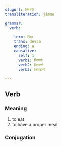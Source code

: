 ```yaml
---
slugurl: जिमणो
transliteration: jimno

grammar: 
  verb:

    term: जिम
    trans: devaa
    ending: a
    causative: 
      self: 1
      verb1: जिमणो
      verb2: जिमाणो
      verb3: जिमवाणो

---
```


## Verb

### Meaning

1. to eat
2. to have a proper meal

### Conjugation

<verb-conj :grammar="grammar"></verb-conj>
